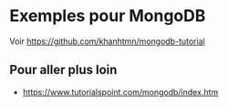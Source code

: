 # Exemples pour MongoDB

Voir https://github.com/khanhtmn/mongodb-tutorial

## Pour aller plus loin

* https://www.tutorialspoint.com/mongodb/index.htm
